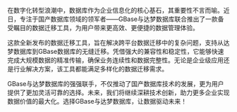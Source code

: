 在数字化转型浪潮中，数据库作为企业信息化的核心基石，其重要性不言而喻。近日，专注于国产数据库领域的领军者——GBase与达梦数据库联合推出了一款备受瞩目的数据迁移工具，为用户带来更高效、更便捷的数据管理体验。

这款全新发布的数据迁移工具，旨在解决跨平台数据迁移中的复杂问题，支持从达梦数据库到GBase数据库的无缝迁移。凭借强大的兼容性和稳定性，它能够快速完成大规模数据的精准传输，确保业务连续性和数据完整性。无论是企业级应用还是行业解决方案，该工具都能满足多样化的数据迁移需求。

GBase与达梦数据库的强强联手，不仅推动了国产数据库技术的发展，更为用户提供了更加灵活可靠的选择。未来，我们将继续深耕技术创新，助力更多企业实现数据价值的最大化。选择GBase与达梦数据库，让数据驱动未来！
